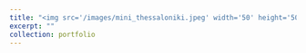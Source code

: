```yaml
---
title: "<img src='/images/mini_thessaloniki.jpeg' width='50' height='50'> Programming short course and workshop on Deep Learning and Computer Vision"
excerpt: ""
collection: portfolio
---
```


<!-- <object data='/files/Microsoft_Certified_Professional_Certificate_0.pdf' type="application/pdf" width="700px" height="500px">
    <embed src='/files/Microsoft_Certified_Professional_Certificate_0.pdf'>
        <p>This browser does not support PDFs. Please download the PDF to view it <a href="http://nicorb93.github.io/files/Microsoft_Certified_Professional_Certificate_0.pdf">Download PDF</a>.</p>
    </embed>
</object> -->
<!-- <iframe src="/files/Microsoft_Certified_Professional_Certificate_0.pdf#toolbar=0" style="width:600px; height:420px;" frameborder="0"></iframe>
 -->